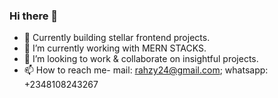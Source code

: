 ### Hi there 👋

- 🔭 Currently building stellar frontend projects.
- 🌱 I’m currently working with MERN STACKS.
- 👯 I’m looking to work & collaborate on insightful projects.
- 📫 How to reach me- mail: rahzy24@gmail.com; whatsapp: +2348108243267
